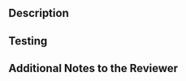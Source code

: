 ## Description
<!-- Provide a brief summary of the changes made and the issue they aim to address.-->

## Testing
<!-- Describe how the changes have been tested-->

## Additional Notes to the Reviewer
<!-- Share any additional context or insights that may help the reviewer understand the changes better. This could include challenges faced, limitations, or compromises made during the development process.
Also, mention any areas of the code that you would like the reviewer to focus on specifically. -->

